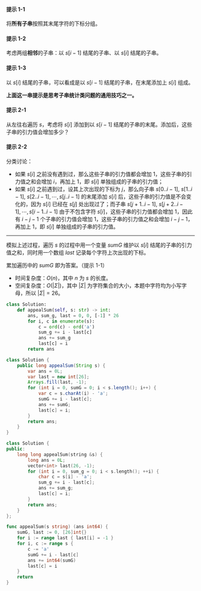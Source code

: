 #### 提示 1-1

将**所有子串**按照其末尾字符的下标分组。

#### 提示 1-2

考虑两组**相邻**的子串：以 $s[i-1]$ 结尾的子串、以 $s[i]$ 结尾的子串。

#### 提示 1-3

以 $s[i]$ 结尾的子串，可以看成是以 $s[i-1]$ 结尾的子串，在末尾添加上 $s[i]$ 组成。

**上面这一串提示是思考子串统计类问题的通用技巧之一。**

#### 提示 2-1

从左往右遍历 $s$，考虑将 $s[i]$ 添加到以 $s[i-1]$ 结尾的子串的末尾。添加后，这些子串的引力值会增加多少？

#### 提示 2-2

分类讨论：

- 如果 $s[i]$ 之前没有遇到过，那么这些子串的引力值都会增加 $1$，这些子串的引力值之和会增加 $i$，再加上 $1$，即 $s[i]$ 单独组成的子串的引力值；
- 如果 $s[i]$ 之前遇到过，设其上次出现的下标为 $j$，那么向子串 $s[0..i-1],\ s[1..i-1],\ s[2..i-1],\cdots,s[j..i-1]$ 的末尾添加 $s[i]$ 后，这些子串的引力值是不会变化的，因为 $s[i]$ 已经在 $s[j]$ 处出现过了；而子串 $s[j+1..i-1],\ s[j+2..i-1],\cdots,s[i-1..i-1]$ 由于不包含字符 $s[i]$，这些子串的引力值都会增加 $1$，因此有 $i-j-1$ 个子串的引力值会增加 $1$，这些子串的引力值之和会增加 $i-j-1$，再加上 $1$，即 $s[i]$ 单独组成的子串的引力值。

---

模拟上述过程，遍历 $s$ 的过程中用一个变量 $\textit{sumG}$ 维护以 $s[i]$ 结尾的子串的引力值之和，同时用一个数组 $\textit{last}$ 记录每个字符上次出现的下标。

累加遍历中的 $\textit{sumG}$ 即为答案。（提示 1-1）

- 时间复杂度：$O(n)$，其中 $n$ 为 $s$ 的长度。
- 空间复杂度：$O(|\Sigma|)$，其中 $|\Sigma|$ 为字符集合的大小，本题中字符均为小写字母，所以 $|\Sigma|=26$。

```Python [sol1-Python3]
class Solution:
    def appealSum(self, s: str) -> int:
        ans, sum_g, last = 0, 0, [-1] * 26
        for i, c in enumerate(s):
            c = ord(c) - ord('a')
            sum_g += i - last[c]
            ans += sum_g
            last[c] = i
        return ans
```

```java [sol1-Java]
class Solution {
    public long appealSum(String s) {
        var ans = 0L;
        var last = new int[26];
        Arrays.fill(last, -1);
        for (int i = 0, sumG = 0; i < s.length(); i++) {
            var c = s.charAt(i) - 'a';
            sumG += i - last[c];
            ans += sumG;
            last[c] = i;
        }
        return ans;
    }
}
```

```C++ [sol1-C++]
class Solution {
public:
    long long appealSum(string &s) {
        long ans = 0L;
        vector<int> last(26, -1);
        for (int i = 0, sum_g = 0; i < s.length(); ++i) {
            char c = s[i] - 'a';
            sum_g += i - last[c];
            ans += sum_g;
            last[c] = i;
        }
        return ans;
    }
};
```

```go [sol1-Go]
func appealSum(s string) (ans int64) {
	sumG, last := 0, [26]int{}
	for i := range last { last[i] = -1 }
	for i, c := range s {
		c -= 'a'
		sumG += i - last[c]
		ans += int64(sumG)
		last[c] = i
	}
	return
}
```
